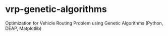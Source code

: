 # vrp-genetic-algorithms
Optimization for Vehicle Routing Problem using Genetic Algorithms (Python, DEAP, Matplotlib)
